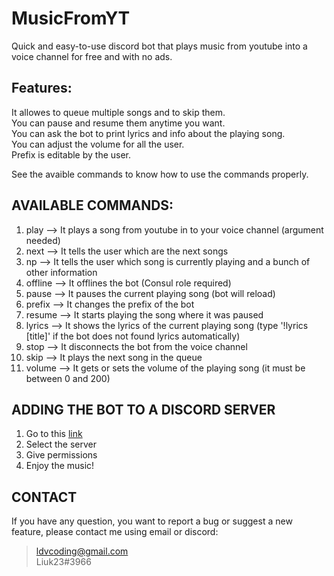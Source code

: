 # MusicFromYT
Quick and easy-to-use discord bot that plays music from youtube into a voice channel for free and with no ads.

## Features:
It allowes to queue multiple songs and to skip them.  
You can pause and resume them anytime you want.  
You can ask the bot to print lyrics and info about the playing song.  
You can adjust the volume for all the user.  
Prefix is editable by the user.  
  
See the avaible commands to know how to use the commands properly.


## AVAILABLE COMMANDS:
1. play --> It plays a song from youtube in to your voice channel (argument needed)
2. next --> It tells the user which are the next songs
3. np --> It tells the user which song is currently playing and a bunch of other information
4. offline --> It offlines the bot (Consul role required)
5. pause --> It pauses the current playing song (bot will reload)
6. prefix --> It changes the prefix of the bot
7. resume --> It starts playing the song where it was paused
8. lyrics --> It shows the lyrics of the current playing song (type '!lyrics [title]' if the bot does not found lyrics automatically)
9. stop --> It disconnects the bot from the voice channel
10. skip --> It plays the next song in the queue
11. volume --> It gets or sets the volume of the playing song (it must be between 0 and 200)


## ADDING THE BOT TO A DISCORD SERVER
1. Go to this [link](https://discord.com/oauth2/authorize?client_id=890316639822835712&scope=bot&permissions=8)
2. Select the server
3. Give permissions
4. Enjoy the music!


## CONTACT
If you have any question, you want to report a bug or suggest a new feature, please contact me using email or discord:  
> ldvcoding@gmail.com  
> Liuk23#3966

